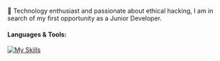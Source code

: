 👋 Technology enthusiast and passionate about ethical hacking, I am in search of my first opportunity as a Junior Developer.

#### Languages & Tools:
[![My Skills](https://skillicons.dev/icons?i=html,css,sass,js,figma)](https://skillicons.dev)

